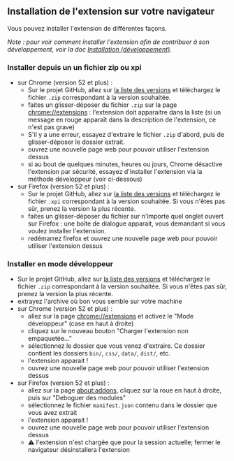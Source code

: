## Installation de l'extension sur votre navigateur

Vous pouvez installer l'extension de différentes façons.

_Note : pour voir comment installer l'extension afin de contribuer à son
développement, voir la doc
[Installation (développement)](/doc/installation-dev.md)._

### Installer depuis un un fichier zip ou xpi

- sur Chrome (version 52 et plus) :
  - Sur le projet GitHub, allez sur
    [la liste des versions](https://github.com/DISIC/assistant-rgaa/releases) et
    téléchargez le fichier `.zip` correspondant à la version souhaitée.
  - faites un glisser-déposer du fichier `.zip` sur la page
    [chrome://extensions](chrome://extensions) : l'extension doit apparaitre
    dans la liste (si un message en rouge apparaît dans la description de
    l'extension, ce n'est pas grave)
  - S'il y a une erreur, essayez d'extraire le fichier `.zip` d'abord, puis de
    glisser-déposer le dossier extrait.
  - ouvrez une nouvelle page web pour pouvoir utiliser l'extension dessus
  - si au bout de quelques minutes, heures ou jours, Chrome désactive
    l'extension par sécurité, essayez d'installer l'extension via la méthode
    développeur (voir ci-dessous)
- sur Firefox (version 52 et plus) :
  - Sur le projet GitHub, allez sur
    [la liste des versions](https://github.com/DISIC/assistant-rgaa/releases) et
    téléchargez le fichier `.xpi` correspondant à la version souhaitée. Si vous
    n'êtes pas sûr, prenez la version la plus récente.
  - faites un glisser-déposer du fichier sur n'importe quel onglet ouvert sur
    Firefox : une boîte de dialogue apparait, vous demandant si vous voulez
    installer l'extension.
  - redémarrez firefox et ouvrez une nouvelle page web pour pouvoir utiliser
    l'extension dessus

### Installer en mode développeur

- Sur le projet GitHub, allez sur
  [la liste des versions](https://github.com/DISIC/assistant-rgaa/releases) et
  téléchargez le fichier `.zip` correspondant à la version souhaitée. Si vous
  n'êtes pas sûr, prenez la version la plus récente.
- extrayez l'archive où bon vous semble sur votre machine
- sur Chrome (version 52 et plus) :
  - allez sur la page [chrome://extensions](chrome://extensions) et activez le
    "Mode développeur" (case en haut à droite)
  - cliquez sur le nouveau bouton "Charger l'extension non empaquetée..."
  - sélectionnez le dossier que vous venez d'extraire. Ce dossier contient les
    dossiers `bin/`, `css/`, `data/`, `dist/`, etc.
  - l'extension apparait !
  - ouvrez une nouvelle page web pour pouvoir utiliser l'extension dessus
- sur Firefox (version 52 et plus) :
  - allez sur la page [about:addons](about:addons), cliquez sur la roue en haut
    à droite, puis sur "Deboguer des modules"
  - sélectionnez le fichier `manifest.json` contenu dans le dossier que vous
    avez extrait
  - l'extension apparait !
  - ouvrez une nouvelle page web pour pouvoir utiliser l'extension dessus
  - :warning: l'extension n'est chargée que pour la session actuelle; fermer le
    navigateur désinstallera l'extension
